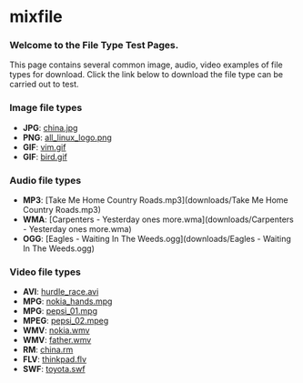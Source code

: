 mixfile
=======

### Welcome to the File Type Test Pages.
This page contains several common image, audio, video examples of file types for download.
Click the link below to download the file type can be carried out to test.

### Image file types
* **JPG**: [china.jpg](downloads/china.jpg)
* **PNG**: [all_linux_logo.png](downloads/all_linux_logo.png)
* **GIF**: [vim.gif](downloads/vim.gif)
* **GIF**: [bird.gif](downloads/bird.gif)

### Audio file types
* **MP3**: [Take Me Home Country Roads.mp3](downloads/Take Me Home Country Roads.mp3)
* **WMA**: [Carpenters - Yesterday ones more.wma](downloads/Carpenters - Yesterday ones more.wma)
* **OGG**: [Eagles - Waiting In The Weeds.ogg](downloads/Eagles - Waiting In The Weeds.ogg)

### Video file types
* **AVI**: [hurdle_race.avi](downloads/hurdle_race.avi)
* **MPG**: [nokia_hands.mpg](downloads/nokia_hands.mpg)
* **MPG**: [pepsi_01.mpg](downloads/pepsi_01.mpg)
* **MPEG**: [pepsi_02.mpeg](downloads/pepsi_02.mpeg)
* **WMV**: [nokia.wmv](downloads/nokia.wmv)
* **WMV**: [father.wmv](downloads/father.wmv)
* **RM**: [china.rm](downloads/china.rm)
* **FLV**: [thinkpad.flv](downloads/thinkpad.flv)
* **SWF**: [toyota.swf](downloads/toyota.swf)
